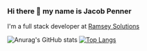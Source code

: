 ### Hi there 👋 my name is Jacob Penner

I'm a full stack developer at [Ramsey Solutions](https://www.ramseyinhouse.com/)


![Anurag's GitHub stats](https://github-readme-stats.vercel.app/api?username=Japenner&count_private=true&show_icons=true&theme=blue-green)
[![Top Langs](https://github-readme-stats.vercel.app/api/top-langs/?username=Japenner&count_private=true&layout=compact&theme=blue-green)](https://github.com/anuraghazra/github-readme-stats)

